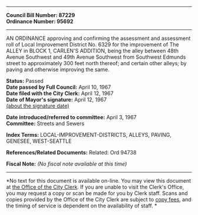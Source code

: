 * * * * *  
  
**Council Bill Number: [](#h0)[](#h2)87229**   
**Ordinance Number: 95692**  
  
* * * * *  
  
AN ORDINANCE approving and confirming the assessment and assessment roll of Local Improvement District No. 6329 for the improvement of The ALLEY in BLOCK 1, CARLEN'S ADDITION, being the alley between 48th Avenue Southwest and 49th Avenue Southwest from Southwest Edmunds street to approximately 300 feet north thereof; and certain other alleys; by paving and otherwise improving the same.  
  
**Status:** Passed   
**Date passed by Full Council:** April 10, 1967   
**Date filed with the City Clerk:** April 12, 1967   
**Date of Mayor's signature:** April 12, 1967   
[(about the signature date)](/~public/approvaldate.htm)   
  
  
**Date introduced/referred to committee:** April 3, 1967   
**Committee:** Streets and Sewers   
  
**Index Terms:** LOCAL-IMPROVEMENT-DISTRICTS, ALLEYS, PAVING, GENESEE, WEST-SEATTLE  
  
**References/Related Documents:** Related: Ord 94738  
  
**Fiscal Note:** *(No fiscal note available at this time)*  
  
* * * * *  
  
*No text for this document is available on-line. You may view this document at [the Office of the City Clerk](http://www.seattle.gov/leg/clerk/contactUs.htm). If you are unable to visit the Clerk's Office, you may request a copy or scan be made for you by Clerk staff. Scans and copies provided by the Office of the City Clerk are subject to [copy fees](http://clerk.seattle.gov/~public/clerkfees.htm), and the timing of service is dependent on the availability of staff. *  
  
  
